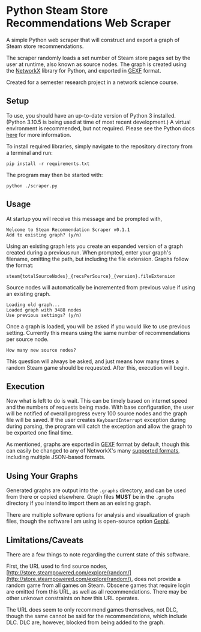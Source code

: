 # Python Steam Store Recommendations Web Scraper

A simple Python web scraper that will construct and export a graph of Steam store recommendations.

The scraper randomly loads a set number of Steam store pages set by the user at runtime, also known as source nodes. The graph is created using the [NetworkX](https://networkx.org/documentation/stable/index.html) library for Python, and exported in [GEXF](https://gexf.net/) format.

Created for a semester research project in a network science course.

## Setup

To use, you should have an up-to-date version of Python 3 installed. (Python 3.10.5 is being used at time of most recent development.) A virtual environment is recommended, but not required. Please see the Python docs [here](https://docs.python.org/3/library/venv.html) for more information.

To install required libraries, simply navigate to the repository directory from a terminal and run:
```
pip install -r requirements.txt
```

The program may then be started with:
```
python ./scraper.py
```
## Usage
At startup you will receive this message and be prompted with, 
```
Welcome to Steam Recommendation Scraper v0.1.1
Add to existing graph? (y/n) 
```
Using an existing graph lets you create an expanded version of a graph created during a previous run. When prompted, enter your graph's filename, omitting the path, but including the file extension. Graphs follow the format:
```
steam{totalSourceNodes}_{recsPerSource}_{version}.fileExtension
```
Source nodes will automatically be incremented from previous value if using an existing graph.
```
Loading old graph...
Loaded graph with 3488 nodes
Use previous settings? (y/n) 
```
Once a graph is loaded, you will be asked if you would like to use previous setting. Currently this means using the same number of recommendations per source node.
```
How many new source nodes? 
```
This question will always be asked, and just means how many times a random Steam game should be requested. After this, execution will begin.
## Execution
Now what is left to do is wait. This can be timely based on internet speed and the numbers of requests being made. With base configuration, the user will be notified of overall progress every 100 source nodes and the graph file will be saved. If the user creates `KeyboardInterrupt` exception during during parsing, the program will catch the exception and allow the graph to be exported one final time.

As mentioned, graphs are exported in [GEXF](https://gexf.net/) format by default, though this can easily be changed to any of NetworkX's many [supported formats](https://networkx.org/documentation/stable/reference/readwrite/index.html#), including multiple JSON-based formats.

## Using Your Graphs
Generated graphs are output into the `.graphs` directory, and can be used from there or copied elsewhere. Graph files **MUST** be in the `.graphs` directory if you intend to import them as an existing graph.

There are multiple software options for analysis and visualization of graph files, though the software I am using is open-source option [Gephi](https://gephi.org/).

## Limitations/Caveats
There are a few things to note regarding the current state of this software.

First, the URL used to find source nodes, [http://store.steampowered.com/explore/random/](http://store.steampowered.com/explore/random/), does not provide a random game from all games on Steam. Obscene games that require login are omitted from this URL, as well as all recommendations. There may be other unknown constraints on how this URL operates.

The URL does seem to only recommend games themselves, not DLC, though the same cannot be said for the recommendations, which include DLC. DLC are, however, blocked from being added to the graph.
